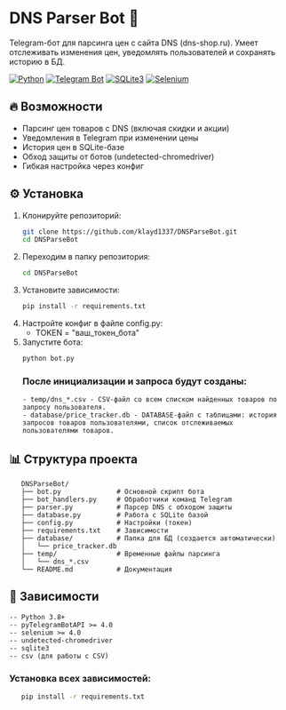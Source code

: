 # DNS Parser Bot 🤖

Telegram-бот для парсинга цен с сайта DNS (dns-shop.ru). Умеет отслеживать изменения цен, уведомлять пользователей и сохранять историю в БД.

[![Python](https://img.shields.io/badge/Python-3.8%2B-blue)](https://www.python.org/)
[![Telegram Bot](https://img.shields.io/badge/Telegram-Bot_API-blue)](https://core.telegram.org/bots/api)
[![SQLite3](https://img.shields.io/badge/SQLite-3-lightgrey)](https://www.sqlite.org/)
[![Selenium](https://img.shields.io/badge/Selenium-4.0%2B-orange)](https://www.selenium.dev/)

## 🔥 Возможности
- Парсинг цен товаров с DNS (включая скидки и акции)
- Уведомления в Telegram при изменении цены
- История цен в SQLite-базе
- Обход защиты от ботов (undetected-chromedriver)
- Гибкая настройка через конфиг

## ⚙️ Установка
1. Клонируйте репозиторий:
   ```bash
   git clone https://github.com/klayd1337/DNSParseBot.git
   cd DNSParseBot
   ```
2. Переходим в папку репозитория:
   ```bash
   cd DNSParseBot
   ```
2. Установите зависимости:
   ```bash
   pip install -r requirements.txt
   ```
3. Настройте конфиг в файле config.py:
   - TOKEN = "ваш_токен_бота"
4. Запустите бота:
   ```bash
   python bot.py
   ```
   ### После инициализации и запроса будут созданы:
       - temp/dns_*.csv - CSV-файл со всем списком найденных товаров по запросу пользователя.
       - database/price_tracker.db - DATABASE-файл с таблицами: история запросов товаров пользователями, список отслеживаемых пользователями товаров.

## 📊 Структура проекта
  ```text
     DNSParseBot/
     ├── bot.py              # Основной скрипт бота
     ├── bot_handlers.py     # Обработчики команд Telegram
     ├── parser.py           # Парсер DNS с обходом защиты
     ├── database.py         # Работа с SQLite базой
     ├── config.py           # Настройки (токен)
     ├── requirements.txt    # Зависимости
     ├── database/           # Папка для БД (создается автоматически)
     │   └── price_tracker.db
     ├── temp/               # Временные файлы парсинга
     │   └── dns_*.csv
     └── README.md           # Документация
  ```
## 📌 Зависимости
  ```text
  -- Python 3.8+
  -- pyTelegramBotAPI >= 4.0
  -- selenium >= 4.0
  -- undetected-chromedriver
  -- sqlite3
  -- csv (для работы с CSV)
  ```
### Установка всех зависимостей:
   ```bash
      pip install -r requirements.txt
   ```
